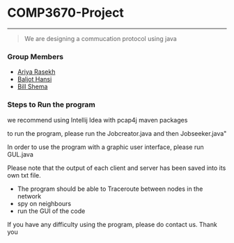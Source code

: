 # COMP3670-Project
---
> We are designing a commucation protocol using java
### Group Members
* [Ariya Rasekh](https://github.com/AriyaRasekh)
* [Baljot Hansi](https://github.com/bhansi) 
* [Bill Shema](https://github.com/nohack11)

### Steps to Run the program
we recommend using Intellij Idea with pcap4j maven packages

to run the program, please run the Jobcreator.java and then Jobseeker.java"

In order to use the program with a graphic user interface, please run GUL.java

Please note that the output of each client and server has been saved into its own txt file. 

- The program should be able to Traceroute between nodes in the network
- spy on neighbours 
- run the GUI of the code

If you have any difficulty using the program, please do contact us. Thank you